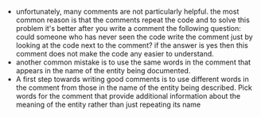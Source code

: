 - unfortunately, many comments are not particularly helpful. the most common reason is that the comments repeat the code and to solve this problem it's better after you write a comment the following question: could someone who has never seen the code write the comment just by looking at the code next to the comment? if the answer is yes then this comment does not make the code any easier to understand.
- another common mistake is to use the same words in the comment that appears in the name of the entity being documented.
- A first step towards writing good comments is to use different words in the comment from those in the name of the entity being described. Pick words for the comment that provide additional information about the meaning of the entity rather than just repeating its name
